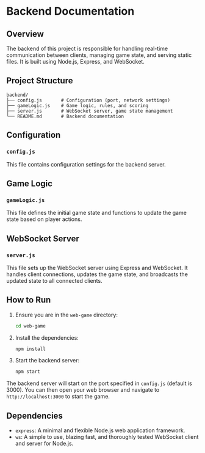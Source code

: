 # Backend Documentation

## Overview

The backend of this project is responsible for handling real-time communication between clients, managing game state, and serving static files. It is built using Node.js, Express, and WebSocket.

## Project Structure

```
backend/
├── config.js       # Configuration (port, network settings)
├── gameLogic.js    # Game logic, rules, and scoring
├── server.js       # WebSocket server, game state management
└── README.md       # Backend documentation
```

## Configuration

### `config.js`

This file contains configuration settings for the backend server.

## Game Logic

### `gameLogic.js`

This file defines the initial game state and functions to update the game state based on player actions.

## WebSocket Server

### `server.js`

This file sets up the WebSocket server using Express and WebSocket. It handles client connections, updates the game state, and broadcasts the updated state to all connected clients.


## How to Run

1. Ensure you are in the `web-game` directory:
    ```sh
    cd web-game
    ```

2. Install the dependencies:
    ```sh
    npm install
    ```

3. Start the backend server:
    ```sh
    npm start
    ```

The backend server will start on the port specified in `config.js` (default is 3000). You can then open your web browser and navigate to `http://localhost:3000` to start the game.

## Dependencies

- `express`: A minimal and flexible Node.js web application framework.
- `ws`: A simple to use, blazing fast, and thoroughly tested WebSocket client and server for Node.js.